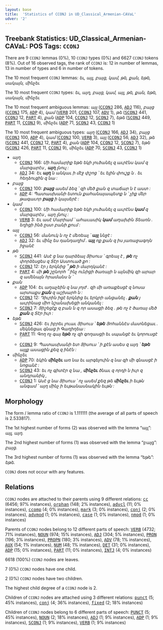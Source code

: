```yaml
---
layout: base
title:  'Statistics of CCONJ in UD_Classical_Armenian-CAVaL'
udver: '2'
---
```


## Treebank Statistics: UD_Classical_Armenian-CAVaL: POS Tags: `CCONJ`

There are 9 `CCONJ` lemmas (0%), 10 `CCONJ` types (0%) and 6627 `CCONJ` tokens (8%).
Out of 16 observed tags, the rank of `CCONJ` is: 12 in number of lemmas, 13 in number of types and 6 in number of tokens.

The 10 most frequent `CCONJ` lemmas: <em>եւ, այլ, բայց, կամ, թե, քան, եթե, սակայն, մինչեւ</em>

The 10 most frequent `CCONJ` types:  <em>եւ, այղ, բայց, կամ, այլ, թե, քան, եթե, սակայն, մինչեւ</em>

The 10 most frequent ambiguous lemmas: <em>այլ</em> (<tt><a href="xcl_caval-pos-CCONJ.html">CCONJ</a></tt> 286, <tt><a href="xcl_caval-pos-ADJ.html">ADJ</a></tt> 116), <em>բայց</em> (<tt><a href="xcl_caval-pos-CCONJ.html">CCONJ</a></tt> 175, <tt><a href="xcl_caval-pos-ADP.html">ADP</a></tt> 4), <em>կամ</em> (<tt><a href="xcl_caval-pos-VERB.html">VERB</a></tt> 201, <tt><a href="xcl_caval-pos-CCONJ.html">CCONJ</a></tt> 107, <tt><a href="xcl_caval-pos-ADV.html">ADV</a></tt> 1), <em>թե</em> (<tt><a href="xcl_caval-pos-SCONJ.html">SCONJ</a></tt> 441, <tt><a href="xcl_caval-pos-CCONJ.html">CCONJ</a></tt> 12, <tt><a href="xcl_caval-pos-PART.html">PART</a></tt> 4), <em>քան</em> (<tt><a href="xcl_caval-pos-ADP.html">ADP</a></tt> 104, <tt><a href="xcl_caval-pos-CCONJ.html">CCONJ</a></tt> 12, <tt><a href="xcl_caval-pos-SCONJ.html">SCONJ</a></tt> 7), <em>եթե</em> (<tt><a href="xcl_caval-pos-SCONJ.html">SCONJ</a></tt> 449, <tt><a href="xcl_caval-pos-PART.html">PART</a></tt> 11, <tt><a href="xcl_caval-pos-CCONJ.html">CCONJ</a></tt> 9), <em>մինչեւ</em> (<tt><a href="xcl_caval-pos-ADP.html">ADP</a></tt> 71, <tt><a href="xcl_caval-pos-SCONJ.html">SCONJ</a></tt> 43, <tt><a href="xcl_caval-pos-CCONJ.html">CCONJ</a></tt> 1)

The 10 most frequent ambiguous types:  <em>այղ</em> (<tt><a href="xcl_caval-pos-CCONJ.html">CCONJ</a></tt> 166, <tt><a href="xcl_caval-pos-ADJ.html">ADJ</a></tt> 34), <em>բայց</em> (<tt><a href="xcl_caval-pos-CCONJ.html">CCONJ</a></tt> 100, <tt><a href="xcl_caval-pos-ADP.html">ADP</a></tt> 4), <em>կամ</em> (<tt><a href="xcl_caval-pos-CCONJ.html">CCONJ</a></tt> 100, <tt><a href="xcl_caval-pos-VERB.html">VERB</a></tt> 3), <em>այլ</em> (<tt><a href="xcl_caval-pos-CCONJ.html">CCONJ</a></tt> 56, <tt><a href="xcl_caval-pos-ADJ.html">ADJ</a></tt> 32), <em>թե</em> (<tt><a href="xcl_caval-pos-SCONJ.html">SCONJ</a></tt> 441, <tt><a href="xcl_caval-pos-CCONJ.html">CCONJ</a></tt> 12, <tt><a href="xcl_caval-pos-PART.html">PART</a></tt> 4), <em>քան</em> (<tt><a href="xcl_caval-pos-ADP.html">ADP</a></tt> 104, <tt><a href="xcl_caval-pos-CCONJ.html">CCONJ</a></tt> 12, <tt><a href="xcl_caval-pos-SCONJ.html">SCONJ</a></tt> 7), <em>եթե</em> (<tt><a href="xcl_caval-pos-SCONJ.html">SCONJ</a></tt> 426, <tt><a href="xcl_caval-pos-PART.html">PART</a></tt> 11, <tt><a href="xcl_caval-pos-CCONJ.html">CCONJ</a></tt> 9), <em>մինչեւ</em> (<tt><a href="xcl_caval-pos-ADP.html">ADP</a></tt> 70, <tt><a href="xcl_caval-pos-SCONJ.html">SCONJ</a></tt> 43, <tt><a href="xcl_caval-pos-CCONJ.html">CCONJ</a></tt> 1)


* <em>այղ</em>
  * <tt><a href="xcl_caval-pos-CCONJ.html">CCONJ</a></tt> 166: <em>Մի համարիք եթե եկի լուծանել զ աւրէնս կամ զ մարգարէս , <b>այղ</b> լնուլ :</em>
  * <tt><a href="xcl_caval-pos-ADJ.html">ADJ</a></tt> 34: <em>Եւ <b>այղ</b> ն անկաւ ի մէջ փշոց ՝ եւ ելին փուշք ն . եւ հեղձուցին զ նա :</em>
* <em>բայց</em>
  * <tt><a href="xcl_caval-pos-CCONJ.html">CCONJ</a></tt> 100: <em><b>բայց</b> ասեմ ձեզ ՝ զի մեծ քան զ տաճար ն է աստ :</em>
  * <tt><a href="xcl_caval-pos-ADP.html">ADP</a></tt> 4: <em>Պատասխանի ետուն քահանայապետք ն ՝ չիք մեր թագաւոր <b>բայց</b> ի կայսերէ :</em>
* <em>կամ</em>
  * <tt><a href="xcl_caval-pos-CCONJ.html">CCONJ</a></tt> 100: <em>Մի համարիք եթե եկի լուծանել զ աւրէնս <b>կամ</b> զ մարգարէս , այղ լնուլ :</em>
  * <tt><a href="xcl_caval-pos-VERB.html">VERB</a></tt> 3: <em>Եւ ասէ Մարիամ ՝ ահաւասիկ <b>կամ</b> աղախին Տեառն . եղիցի ինձ ըստ բանի քում :</em>
* <em>այլ</em>
  * <tt><a href="xcl_caval-pos-CCONJ.html">CCONJ</a></tt> 56: <em>մանուկ ն ոչ է մեռեալ ՝ <b>այլ</b> ննջէ :</em>
  * <tt><a href="xcl_caval-pos-ADJ.html">ADJ</a></tt> 32: <em>եւ մինչ ես դանդաղիմ . <b>այլ</b> ոք քան զ իս յառաջագոյն իջանէ</em>
* <em>թե</em>
  * <tt><a href="xcl_caval-pos-SCONJ.html">SCONJ</a></tt> 441: <em>Ասէ ց նա դարձեալ Յիսուս ՝ գրեալ է , <b>թե</b> ոչ փորձեսցես զ Տէր Աստուած քո :</em>
  * <tt><a href="xcl_caval-pos-CCONJ.html">CCONJ</a></tt> 12: <em>էր յ երկնից ՞ <b>թե</b> ի մարդկանէ :</em>
  * <tt><a href="xcl_caval-pos-PART.html">PART</a></tt> 4: <em>մի <b>թե</b> շընորհ ՞ ինչ ունիցի ծառայի ն այնմիկ զի արար զ ամենայն հրամանս ն ՝</em>
* <em>քան</em>
  * <tt><a href="xcl_caval-pos-ADP.html">ADP</a></tt> 104: <em>Եւ աղաչեին զ նա յոյժ . զի մի առաքեսցէ զ նոսա արտաքս <b>քան</b> զ աշխարհ ն :</em>
  * <tt><a href="xcl_caval-pos-CCONJ.html">CCONJ</a></tt> 12: <em>Դիւրին իցէ երկնից եւ երկրի անցանել . <b>քան</b> յ աւրինաց միո նշանախեցի անկանել :</em>
  * <tt><a href="xcl_caval-pos-SCONJ.html">SCONJ</a></tt> 7: <em>Յիշեցէք զ բան ն զ որ ասացի ձեզ . թե ոչ է ծառայ մեծ <b>քան</b> զ Տէր իւր :</em>
* <em>եթե</em>
  * <tt><a href="xcl_caval-pos-SCONJ.html">SCONJ</a></tt> 426: <em>Եւ իբրեւ լուաւ Յիսուս ՝ <b>եթե</b> Յոհաննէս մատնեցաւ . մեկնեցաւ գնաց ի Գաղիղեա :</em>
  * <tt><a href="xcl_caval-pos-PART.html">PART</a></tt> 11: <em>Գող ոչ գայ <b>եթե</b> ոչ զի գողասցի եւ սպանցէ եւ կորուսցէ ՝</em>
  * <tt><a href="xcl_caval-pos-CCONJ.html">CCONJ</a></tt> 9: <em>Պատասխանի ետ Յիսուս ՝ ի քէն ասես զ այդ ՝ <b>եթե</b> այլք ասացին քեզ զ ինէն :</em>
* <em>մինչեւ</em>
  * <tt><a href="xcl_caval-pos-ADP.html">ADP</a></tt> 70: <em>եկին <b>մինչեւ</b> առ նա եւ արգելուին զ նա զի մի գնասցէ ի նոցանէ :</em>
  * <tt><a href="xcl_caval-pos-SCONJ.html">SCONJ</a></tt> 43: <em>եւ ոչ գիտէր զ նա , <b>մինչեւ</b> ծնաւ զ որդի ն իւր զ անդրանիկ ,</em>
  * <tt><a href="xcl_caval-pos-CCONJ.html">CCONJ</a></tt> 1: <em>Ասէ ց նա Յիսուս ՝ ոչ ասեմ քեզ թե <b>մինչեւ</b> ի եւթն անգամ ՝ այղ մինչ ի եւթանասնակին եւթն :</em>

## Morphology

The form / lemma ratio of `CCONJ` is 1.111111 (the average of all parts of speech is 2.533817).

The 1st highest number of forms (2) was observed with the lemma “այլ”: <em>այլ, այղ</em>.

The 2nd highest number of forms (1) was observed with the lemma “բայց”: <em>բայց</em>.

The 3rd highest number of forms (1) was observed with the lemma “եթե”: <em>եթե</em>.

`CCONJ` does not occur with any features.


## Relations

`CCONJ` nodes are attached to their parents using 9 different relations: <tt><a href="xcl_caval-dep-cc.html">cc</a></tt> (6456; 97% instances), <tt><a href="xcl_caval-dep-orphan.html">orphan</a></tt> (148; 2% instances), <tt><a href="xcl_caval-dep-advcl.html">advcl</a></tt> (11; 0% instances), <tt><a href="xcl_caval-dep-ccomp.html">ccomp</a></tt> (4; 0% instances), <tt><a href="xcl_caval-dep-mark.html">mark</a></tt> (3; 0% instances), <tt><a href="xcl_caval-dep-conj.html">conj</a></tt> (2; 0% instances), <tt><a href="xcl_caval-dep-advmod.html">advmod</a></tt> (1; 0% instances), <tt><a href="xcl_caval-dep-case.html">case</a></tt> (1; 0% instances), <tt><a href="xcl_caval-dep-nmod.html">nmod</a></tt> (1; 0% instances)

Parents of `CCONJ` nodes belong to 12 different parts of speech: <tt><a href="xcl_caval-pos-VERB.html">VERB</a></tt> (4732; 71% instances), <tt><a href="xcl_caval-pos-NOUN.html">NOUN</a></tt> (974; 15% instances), <tt><a href="xcl_caval-pos-ADJ.html">ADJ</a></tt> (304; 5% instances), <tt><a href="xcl_caval-pos-PRON.html">PRON</a></tt> (196; 3% instances), <tt><a href="xcl_caval-pos-PROPN.html">PROPN</a></tt> (180; 3% instances), <tt><a href="xcl_caval-pos-ADV.html">ADV</a></tt> (78; 1% instances), <tt><a href="xcl_caval-pos-AUX.html">AUX</a></tt> (54; 1% instances), <tt><a href="xcl_caval-pos-NUM.html">NUM</a></tt> (48; 1% instances), <tt><a href="xcl_caval-pos-DET.html">DET</a></tt> (31; 0% instances), <tt><a href="xcl_caval-pos-ADP.html">ADP</a></tt> (15; 0% instances), <tt><a href="xcl_caval-pos-PART.html">PART</a></tt> (11; 0% instances), <tt><a href="xcl_caval-pos-INTJ.html">INTJ</a></tt> (4; 0% instances)

6618 (100%) `CCONJ` nodes are leaves.

7 (0%) `CCONJ` nodes have one child.

2 (0%) `CCONJ` nodes have two children.

The highest child degree of a `CCONJ` node is 2.

Children of `CCONJ` nodes are attached using 3 different relations: <tt><a href="xcl_caval-dep-punct.html">punct</a></tt> (5; 45% instances), <tt><a href="xcl_caval-dep-conj.html">conj</a></tt> (4; 36% instances), <tt><a href="xcl_caval-dep-fixed.html">fixed</a></tt> (2; 18% instances)

Children of `CCONJ` nodes belong to 6 different parts of speech: <tt><a href="xcl_caval-pos-PUNCT.html">PUNCT</a></tt> (5; 45% instances), <tt><a href="xcl_caval-pos-NOUN.html">NOUN</a></tt> (2; 18% instances), <tt><a href="xcl_caval-pos-ADJ.html">ADJ</a></tt> (1; 9% instances), <tt><a href="xcl_caval-pos-ADP.html">ADP</a></tt> (1; 9% instances), <tt><a href="xcl_caval-pos-SCONJ.html">SCONJ</a></tt> (1; 9% instances), <tt><a href="xcl_caval-pos-VERB.html">VERB</a></tt> (1; 9% instances)

